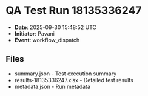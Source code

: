 # QA Test Run 18135336247

- **Date**: 2025-09-30 15:48:52 UTC
- **Initiator**: Pavani
- **Event**: workflow_dispatch

## Files
- summary.json - Test execution summary
- results-18135336247.xlsx - Detailed test results
- metadata.json - Run metadata

